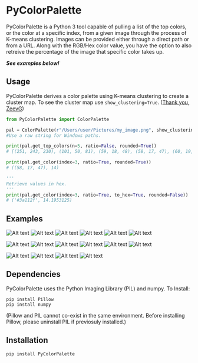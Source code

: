 # PyColorPalette

PyColorPalette is a Python 3 tool capable of pulling a list of the top colors, or the color at a specific index, from a given image through the process of K-means clustering. Images can be provided either through a direct path or from a URL. Along with the RGB/Hex color value, you have the option to also retreive the percentage of the image that specific color takes up. 

_**See examples below!**_

## Usage

PyColorPalette derives a color palette using K-means clustering to create a cluster map. To see the cluster map use ```show_clustering=True```. ([Thank you, ZeevG](https://github.com/ZeevG/python-dominant-image-colour))

```python
from PyColorPalette import ColorPalette

pal = ColorPalette(r"/Users/user/Pictures/my_image.png", show_clustering=False)
#Use a raw string for Windows paths.

print(pal.get_top_colors(n=5, ratio=False, rounded=True))
# [(251, 243, 230), (101, 50, 81), (59, 18, 48), (58, 17, 47), (60, 19, 49)]

print(pal.get_color(index=3, ratio=True, rounded=True))
# ((58, 17, 47), 14)

'''
Retrieve values in hex.
'''
print(pal.get_color(index=3, ratio=True, to_hex=True, rounded=False))
# ('#3a112f', 14.1953125)
```

## Examples

![Alt text](/examples/example1.jpg)
![Alt text](/examples/ex_1_1.png?raw=true  "")
![Alt text](/examples/ex_1_2.png?raw=true  "")
![Alt text](/examples/ex_1_3.png?raw=true  "")
![Alt text](/examples/ex_1_4.png?raw=true  "")
![Alt text](/examples/ex_1_5.png?raw=true  "")

![Alt text](/examples/example3.jpg)
![Alt text](/examples/ex_3_1.png?raw=true  "")
![Alt text](/examples/ex_3_2.png?raw=true  "")
![Alt text](/examples/ex_3_3.png?raw=true  "")
![Alt text](/examples/ex_3_4.png?raw=true  "")
![Alt text](/examples/ex_3_5.png?raw=true  "")

![Alt text](/examples/example2.png)
![Alt text](/examples/ex_2_1.png?raw=true  "")
![Alt text](/examples/ex_2_2.png?raw=true  "")
![Alt text](/examples/ex_2_3.png?raw=true  "")

## Dependencies

PyColorPalette uses the Python Imaging Library (PIL) and numpy.
To Install:
```
pip install Pillow 
pip install numpy
```
(Pillow and PIL cannot co-exist in the same environment. Before installing Pillow, please uninstall PIL if previosuly installed.)

## Installation

```pip install PyColorPalette```
